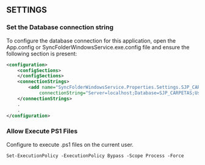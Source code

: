 
## SETTINGS

### Set the Database connection string
To configure the database connection for this application, open the App.config or SyncFolderWindowsService.exe.config file and ensure the following <connectionStrings> section is present:

```xml
<configuration>
    <configSections>
    </configSections>
    <connectionStrings>
        <add name="SyncFolderWindowsService.Properties.Settings.SJP_CARPETAS_CON"
            connectionString="Server=localhost;Database=SJP_CARPETAS;User Id=usr;Password=pass;Encrypt=true;TrustServerCertificate=true;" />
    </connectionStrings>
    .
    .
</configuration>
```

### Allow Execute PS1 Files

Configure to execute .ps1 files on the current user.

```shell
Set-ExecutionPolicy -ExecutionPolicy Bypass -Scope Process -Force
```